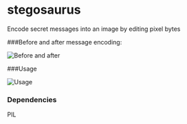 # stegosaurus
Encode secret messages into an image by editing pixel bytes

###Before and after message encoding:

![Before and after](https://i.imgur.com/WiFK2lD.png)

###Usage

![Usage](https://i.imgur.com/aKw8Ynq.png)


### Dependencies

PIL
